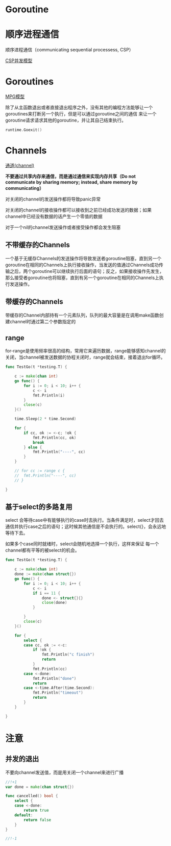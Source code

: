 # Goroutine

# 顺序进程通信

顺序进程通信（communicating sequential processess, CSP）

[CSP并发模型](https://www.notion.so/CSP-39b017af4363482681ee4e9f218fa15e)

# Goroutines

[MPG模型](https://www.notion.so/MPG-1114cb78d65d4dd0af948a522f09d62c)

除了从主函数退出或者直接退出程序之外，没有其他的编程方法能够让一个goroutines来打断另一个执行，但是可以通过goroutine之间的通信 来让一个goroutine请求请求其他的goroutine，并让其自己结束执行。

```go
runtime.Goexit()
```

# Channels

[通道(channel)](https://www.notion.so/channel-c34e1cf92bce4df48b3fe125e0b3e080)

**不要通过共享内存来通信，而是通过通信来实现内存共享（Do not communicate by sharing memory; instead, share memory by communicating）**

对关闭的channel的发送操作都将导致panic异常

对关闭的channel的接收操作都可以接收到之前已经成功发送的数据；如果channel中已经没有数据的话产生一个零值的数据

对于一个nil的channel发送操作或者接受操作都会发生阻塞

## 不带缓存的Channels

一个基于无缓存Channels的发送操作将导致发送者goroutine阻塞，直到另一个goroutine在相同的Channels上执行接收操作，当发送的值通过Channels成功传输之后，两个goroutine可以继续执行后面的语句；反之，如果接收操作先发生，那么接受者goroutine也将阻塞，直到有另一个goroutine在相同的Channels上执行发送操作。

## 带缓存的Channels

带缓存的Channel内部持有一个元素队列，队列的最大容量是在调用make函数创建channel时通过第二个参数指定的

## range

for-range是使用频率很高的结构，常用它来遍历数据，range能够感知channel的关闭，当channel被发送数据的协程关闭时，range就会结束，接着退出for循环。

```go
func TestGo(t *testing.T) {

	c := make(chan int)
	go func() {
		for i := 0; i < 10; i++ {
			c <- i
			fmt.Println(i)
		}
		close(c)
	}()

	time.Sleep(2 * time.Second)

	for {
		if cc, ok := <-c; !ok {
			fmt.Println(cc, ok)
			break
		} else {
			fmt.Println("----", cc)
		}
	}

	// for cc := range c {
	// 	fmt.Println("----", cc)
	// }

}
```

## 基于select的多路复用

select 会等待case中有能够执行的case时去执行。当条件满足时，select才回去通信并执行case之后的语句；这时候其他通信是不会执行的。select{}，会永远地等待下去。

如果多个case同时就绪时，select会随机地选择一个执行，这样来保证 每一个channel都有平等的被select的机会。

```go
func TestGo(t *testing.T) {

	c := make(chan int)
	done := make(chan struct{})
	go func() {
		for i := 0; i < 10; i++ {
			c <- i
			if i == 11 {
				done <- struct{}{}
				close(done)
			}

		}
		close(c)
	}()

	for {
		select {
		case cc, ok := <-c:
			if !ok {
				fmt.Println("c finish")
				return
			}
			fmt.Println(cc)
		case <-done:
			fmt.Println("done")
			return
		case <-time.After(time.Second):
			fmt.Println("timeout")
			return
		}
	}

}
```

# 注意

## 并发的退出

不要向channel发送值，而是用关闭一个channel来进行广播

```go
//!+1
var done = make(chan struct{})

func cancelled() bool {
	select {
	case <-done:
		return true
	default:
		return false
	}
}

//!-1
```